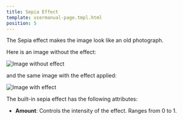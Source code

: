 ```yaml
---
title: Sepia Effect
template: usermanual-page.tmpl.html
position: 5
---
```


The Sepia effect makes the image look like an old photograph.

Here is an image without the effect:

<img alt="Image without effect" src="/images/platform/posteffects/without_effects.png"></img>

and the same image with the effect applied:

<img alt="Image with effect" src="/images/platform/posteffects/with_sepia.png"></img>

The built-in sepia effect has the following attributes:

* **Amount**: Controls the intensity of the effect. Ranges from 0 to 1.
